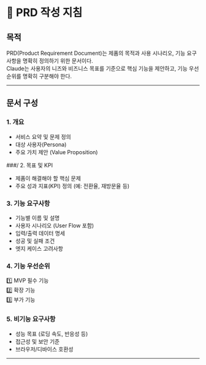 # 🧾 PRD 작성 지침

## 목적
PRD(Product Requirement Document)는 제품의 목적과 사용 시나리오, 기능 요구사항을 명확히 정의하기 위한 문서이다.  
Claude는 사용자의 니즈와 비즈니스 목표를 기준으로 핵심 기능을 제안하고, 기능 우선순위를 명확히 구분해야 한다.

---

## 문서 구성

### 1. 개요
- 서비스 요약 및 문제 정의  
- 대상 사용자(Persona)  
- 주요 가치 제안 (Value Proposition)

###/ 2. 목표 및 KPI
- 제품이 해결해야 할 핵심 문제  
- 주요 성과 지표(KPI) 정의 (예: 전환율, 재방문율 등)

### 3. 기능 요구사항
- 기능별 이름 및 설명  
- 사용자 시나리오 (User Flow 포함)  
- 입력/출력 데이터 명세  
- 성공 및 실패 조건  
- 엣지 케이스 고려사항

### 4. 기능 우선순위
1️⃣ MVP 필수 기능  
2️⃣ 확장 기능  
3️⃣ 부가 기능  

### 5. 비기능 요구사항
- 성능 목표 (로딩 속도, 반응성 등)  
- 접근성 및 보안 기준  
- 브라우저/디바이스 호환성  

---